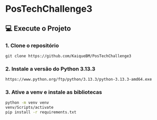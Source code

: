 # PosTechChallenge3

## 💻 Execute o Projeto

### 1. Clone o repositório

```
git clone https://github.com/KaiqueBM/PosTechChallenge3
```

### 2. Instale a versão do Python 3.13.3

```
https://www.python.org/ftp/python/3.13.3/python-3.13.3-amd64.exe
```

### 3. Ative a venv e instale as bibliotecas

```cmd
python -m venv venv
venv/Scripts/activate
pip install -r requirements.txt
```
